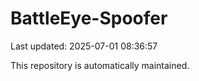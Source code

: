 # BattleEye-Spoofer

Last updated: 2025-07-01 08:36:57

This repository is automatically maintained.
